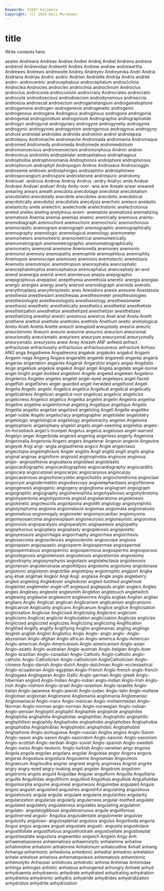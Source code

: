 ```yaml
---
Keywords: 11687 kojimura
Copyright: (C) 2024 Koji Murakami
---
```


# title

Write contents here.



aeales
Andreana Andreas Andree Andrei Andrej Andrel Andrena andrena andrenid Andrenidae
Andreotti Andres Andrew andrew andrewartha Andrewes Andrews andrewsite Andrey Andreyev
Andreyevka Andri Andria Andriana Andrias Andric andric Andrien Andriette Andrija
Andris andrite andro- androcentric androcephalous androcephalum androclclinia Androclea Androcles androcles
androclinia androclinium Androclus androclus androconia androconium androcracy Androcrates androcratic androcyte
androdioecious androdioecism androdynamous androeccia androecia androecial androecium androgametangium androgametophore androgamone
androgen androgenesis androgenetic androgenic androgenous androgens Androgeus androginous androgone androgonia
androgonial androgonidium androgonium Andrographis andrographolide androgyn androgynal androgynary androgyne androgyneity
androgynia androgynic androgynies androgynism androgynous androgynus androgyny android androidal androides
androids androkinin androl androlepsia androlepsy Andromache andromache Andromada andromania Andromaque
andromed Andromeda andromeda Andromede andromedotoxin andromonoecious andromonoecism andromorphous Andron andron
Andronicus andronitis andropetalar andropetalous androphagous androphobia androphonomania Androphonos androphore androphorous
androphorum androphyll Andropogon Andros Androsace Androscoggin androseme androsin androsphinges androsphinx
androsphinxes androsporangium androspore androsterone androtauric androtomy Androuet -androus Androw Andrsy
Andrus -andry Andryc ands Andvar Andvare Andvari andvari Andy Andy-over
-ane ane Aneale anear aneared anearing anears aneath anecdota anecdotage
anecdotal anecdotalism anecdotalist anecdotally anecdote anecdotes anecdotic anecdotical anecdotically anecdotist
anecdotists anecdysis anechoic anelace anelastic anelasticity anele anelectric anelectrode anelectrotonic
anelectrotonus aneled aneles aneling anelytrous anem- anematize anematized anematizing anematosis
Anemia anemia anemias anemic anemically anemious anemo- anemobiagraph anemochord anemochore
anemochoric anemochorous anemoclastic anemogram anemograph anemographic anemographically anemography anemologic anemological
anemology anemometer anemometers anemometric anemometrical anemometrically anemometrograph anemometrographic anemometrographically anemometry
anemonal anemone Anemonella anemones anemonin anemonol anemony anemopathy anemophile anemophilous
anemophily Anemopsis anemoscope anemoses anemosis anemotactic anemotaxis Anemotis anemotropic anemotropism
anencephalia anencephalic anencephalotrophia anencephalous anencephalus anencephaly an-end anend anenergia anenst
anent anenterous anepia anepigraphic anepigraphous anepiploic anepithymia anerethisia aneretic anergia
anergias anergic anergies anergy anerly aneroid aneroidograph aneroids anerotic anerythroplasia
anerythroplastic anes Anesidora anesis anesone Anestassia anesthesia anesthesiant anesthesias anesthesimeter
anesthesiologies anesthesiologist anesthesiologists anesthesiology anesthesiometer anesthesis anesthetic anesthetically anesthetics anesthetist
anesthetists anesthetization anesthetize anesthetized anesthetizer anesthetizes anesthetizing anesthyl anestri anestrous
anestrus Anet anet Aneta Aneth anethene anethol anethole anetholes anethols
Anethum anetic anetiological Aneto Anett Anetta Anette aneuch aneuploid aneuploidy
aneuria aneuric aneurilemmic Aneurin aneurin aneurine aneurins aneurism aneurismal aneurismally
aneurismatic aneurisms aneurysm aneurysmal aneurysmally aneurysmatic aneurysms anew Aney Anezeh
ANF anfeeld anfract anfractuose anfractuosity anfractuous anfractuousness anfracture Anfuso ANG
anga Angadreme Angadresma angakok angakoks angakut Angami Angami-naga Angang Angara
angaralite angareb angareeb angarep angaria angarias angariation angaries Angarsk Angarstroi
angary angas Angdistis Ange angekkok angekok angekut Angel angel Angela
angelate angel-borne angel-bright angel-builded angeldom Angele angeled angeleen Angeleno Angelenos
Angeles angeles angelet angel-eyed angeleyes angel-faced angelfish angelfishes angel-guarded angel-heralded
angelhood Angeli Angelia Angelic angelic Angelica angelica Angelical angelical angelically
angelicalness Angelican angelica-root angelicas angelicic angelicize angelicness Angelico angelico Angelika
angelim angelin Angelina angelina Angeline angeline angelinformal angeling Angelique angelique
Angelis Angelita angelito angelize angelized angelizing Angell Angelle angellike angel-noble
Angelo angelocracy angelographer angelolater angelolatry angelologic angelological angelology angelomachy angelon
Angelonia angelophanic angelophany angelot angels angel-seeming angelship angels-on-horseback angel's-trumpet Angelus
angelus angeluses angel-warned Angelyn anger Angerboda angered angering angerless angerly
Angerona Angeronalia Angeronia Angers angers Angetenar Angevin angevin Angevine angeyok
Angi angi- angia angiasthenia angico Angie angiectasis angiectopia angiemphraxis Angier
angiitis Angil angild angili angilo angina anginal anginas anginiform anginoid
anginophobia anginose anginous angio- angioasthenia angioataxia angioblast angioblastic angiocardiographic angiocardiographies
angiocardiography angiocarditis angiocarp angiocarpian angiocarpic angiocarpous angiocarpy angiocavernous angiocholecystitis angiocholitis
angiochondroma angioclast angiocyst angiodermatitis angiodiascopy angioelephantiasis angiofibroma angiogenesis angiogenic angiogeny
angioglioma angiogram angiograph angiographic angiography angiohemophilia angiohyalinosis angiohydrotomy angiohypertonia angiohypotonia
angioid angiokeratoma angiokinesis angiokinetic angioleucitis angiolipoma angiolith angiology angiolymphitis angiolymphoma
angioma angiomalacia angiomas angiomata angiomatosis angiomatous angiomegaly angiometer angiomyocardiac angiomyoma
angiomyosarcoma angioneoplasm angioneurosis angioneurotic angionoma angionosis angioparalysis angioparalytic angioparesis angiopathy
angiophorous angioplany angioplasty angioplerosis angiopoietic angiopressure angiorrhagia angiorrhaphy angiorrhea angiorrhexis
angiosarcoma angiosclerosis angiosclerotic angioscope angiosis angiospasm angiospastic angiosperm Angiospermae angiospermal
angiospermatous angiospermic angiospermous angiosperms angiosporous angiostegnosis angiostenosis angiosteosis angiostomize angiostomy
angiostrophy angiosymphysis angiotasis angiotelectasia angiotenosis angiotensin angiotensinase angiothlipsis angiotome angiotomy
angiotonase angiotonic angiotonin angiotribe angiotripsy angiotrophic angiport Angka ang-khak angkhak
Angkor Angl Angl. anglaise Angle angle angleberry angled angledog Angledozer
angledozer angled-toothed anglehook Angleinlet anglemeter angle-off anglepod anglepods angler anglers
Angles angles Anglesey anglesite anglesmith Angleton angletouch angletwitch anglewing anglewise
angleworm angleworms Anglia angliae Anglian anglian anglians Anglic Anglican anglican
Anglicanism anglicanism anglicanisms Anglicanize Anglicanly anglicans Anglicanum Anglice anglice Anglicisation
anglicisation Anglicise Anglicised Anglicising Anglicism anglicism anglicisms Anglicist anglicist Anglicization
anglicization Anglicize anglicize Anglicized anglicized anglicizes Anglicizing anglicizing Anglification Anglified
Anglify anglify Anglifying Anglim anglimaniac angling anglings Anglish anglish Anglist
Anglistics Anglo Anglo- anglo anglo- Anglo-abyssinian Anglo-afghan Anglo-african Anglo-america Anglo-American
Anglo-american Anglo-Americanism Anglo-americanism Anglo-asian Anglo-asiatic Anglo-australian Anglo-austrian Anglo-belgian Anglo-boer Anglo-brazilian
Anglo-canadian Anglo-Catholic Anglo-catholic anglo-catholic Anglo-Catholicism Anglo-catholicism AngloCatholicism Anglo-chinese Anglo-danish Anglo-dutch
Anglo-dutchman Anglo-ecclesiastical Anglo-ecuadorian Anglo-egyptian Anglo-French Anglo-french anglo-french Anglogaea Anglogaean Anglo-Gallic
Anglo-german Anglo-greek Anglo-hibernian angloid Anglo-Indian Anglo-indian anglo-indian Anglo-Irish Anglo-irish Anglo-irishism
Anglo-israel Anglo-israelism Anglo-israelite Anglo-italian Anglo-japanese Anglo-jewish Anglo-judaic Anglo-latin Anglo-maltese Angloman
angloman Anglomane Anglomania anglomania Anglomaniac Anglomaniacal Anglo-manx Anglo-mexican Anglo-mohammedan Anglo-Norman
Anglo-norman anglo-norman Anglo-norwegian Anglo-nubian Anglo-persian Anglophil anglophil Anglophile anglophile anglophiles
Anglophilia anglophilia Anglophiliac anglophiliac Anglophilic anglophilic anglophilism anglophily Anglophobe anglophobe
anglophobes Anglophobia anglophobia Anglophobiac Anglophobic anglophobic Anglophobist Anglophone Anglo-portuguese Anglo-russian
Anglos anglos Anglo-Saxon Anglo-saxon anglo-saxon Anglo-saxondom Anglo-saxonic Anglo-saxonism Anglo-scottish Anglo-serbian
Anglo-soviet Anglo-spanish Anglo-swedish Anglo-swiss Anglo-teutonic Anglo-turkish Anglo-venetian ango angoise Angola
angola angolan angolans angolar Angolese angor Angora angora angoras Angostura
angostura Angouleme Angoumian Angoumois Angraecum Angrbodha angrier angriest angrily angriness
Angrist angrite angry angry-eyed angry-looking angst angster Angstrom angstrom angstroms
angsts anguid Anguidae Anguier anguiform Anguilla Anguillaria anguille Anguillidae anguilliform
anguilloid Anguillula anguillule Anguillulidae Anguimorpha anguine anguineal anguineous Anguinidae anguiped
Anguis anguis anguish anguished anguishes anguishful anguishing anguishous anguishously angula
angular angulare angularia angularities angularity angularization angularize angularly angularness angular-toothed
angulate angulated angulately angulateness angulates angulating angulation angulato- angulatogibbous angulatosinuous
angule anguliferous angulinerved angulo- Anguloa angulodentate angulometer angulose angulosity anguloso-
angulosplenial angulous angulus Angurboda anguria Angus angus anguses angust angustate
angusti- angustia angusticlave angustifoliate angustifolious angustirostrate angustisellate angustiseptal angustiseptate angustura
angwantibo angwich Angwin Angy Anh anhaematopoiesis anhaematosis anhaemolytic anhalamine anhaline
anhalonidine anhalonin anhalonine Anhalonium anhalouidine Anhalt anhang Anhanga anharmonic anhedonia
anhedonic anhedral anhedron anhelation anhele anhelose anhelous anhematopoiesis anhematosis anhemitonic
anhemolytic Anheuser anhidrosis anhidrotic anhima Anhimae Anhimidae anhinga anhingas anhistic
anhistous anhungered anhungry Anhwei anhyd anhydraemia anhydraemic anhydrate anhydrated anhydrating
anhydration anhydremia anhydremic anhydric anhydride anhydrides anhydridization anhydridize anhydrite anhydrization
